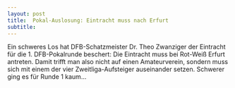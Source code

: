 ```yaml
---
layout: post
title:  Pokal-Auslosung: Eintracht muss nach Erfurt
subtitle:  
---
```


Ein schweres Los hat DFB-Schatzmeister Dr. Theo Zwanziger der Eintracht für die 1. DFB-Pokalrunde beschert: Die Eintracht muss bei Rot-Weiß Erfurt antreten. Damit trifft man also nicht auf einen Amateurverein, sondern muss sich mit einem der vier Zweitliga-Aufsteiger auseinander setzen. Schwerer ging es für Runde 1 kaum...


